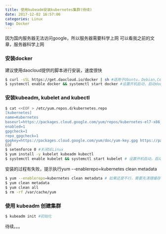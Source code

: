 ```yaml
---
title: 使用kubeadm安装kubernetes集群(待续)
date: 2017-12-02 16:57:06
categories: Linux
tag: Docker
---
```

因为国内服务器无法访问google，所以服务器需要科学上网
可以看我之前的文章，服务器科学上网<!-- more -->
### 安装docker
建议使用daocloud提供的脚本进行安装，速度很快
``` bash
$ curl -sSL https://get.daocloud.io/docker | sh #适用于Ubuntu，Debian,Centos等大部分Linux，会3小时同步一次Docker官方资源
$ systemctl enable docker && systemctl start docker #设置开机启动，启动docker
```
### 安装kubeadm, kubelet and kubectl
``` bash
$ cat <<EOF > /etc/yum.repos.d/kubernetes.repo
[kubernetes]
name=Kubernetes
baseurl=https://packages.cloud.google.com/yum/repos/kubernetes-el7-x86_64
enabled=1
gpgcheck=1
repo_gpgcheck=1
gpgkey=https://packages.cloud.google.com/yum/doc/yum-key.gpg https://packages.cloud.google.com/yum/doc/rpm-package-key.gpg
EOF
$ setenforce 0 #关闭SELinux
$ yum install -y kubelet kubeadm kubectl
$ systemctl enable kubelet && systemctl start kubelet # 设置开机启动，启动
```
安装的过程有失败，提示执行yum --enablerepo=kubernetes clean metadata
``` bash
$ yum --enablerepo=kubernetes clean metadata # 如果还是不行，需要先清理缓存
$ yum clean metadata
$ yum clean all
$ rm -rf /var/cache/yum
```
### 使用 kubeadm 创建集群
``` bash
$ kubeadm init #初始化
```
待续。。。
